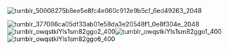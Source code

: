 ![tumblr_50608275b8ee5e8fc4e060c912e9b5cf_6ed49263_2048](https://github.com/user-attachments/assets/95bc07b3-e624-4a20-8629-a8ac3170770a)








![tumblr_377086ca05df33ab01e58da3e20548f1_0e8f304e_2048](https://github.com/user-attachments/assets/0c16905d-6141-4ac7-90e8-52b2f0fcc3c1)
![tumblr_owqstkiYls1sm82ggo2_400](https://github.com/user-attachments/assets/bbe5462b-7a05-4f5b-8992-b469301e08d1)![tumblr_owqstkiYls1sm82ggo1_400](https://github.com/user-attachments/assets/28e8443f-1320-42d1-998d-163cff5c48eb)![tumblr_owqstkiYls1sm82ggo6_400](https://github.com/user-attachments/assets/f8935e5b-d9c6-418c-9e12-7ca10984e2db)


